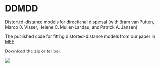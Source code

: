 DDMDD
=====

Distorted-distance models for directional dispersal
(with Bram van Putten, Marco D. Visser, Helene C. Muller-Landau,
  and Patrick A. Jansen)

The published code for fitting distorted-distance models from 
our paper in [MEE](http://onlinelibrary.wiley.com/doi/10.1111/j.2041-210X.2012.00208.x/abstract).


Download the [zip](https://github.com/MarcoDVisser/DDMDD/zipball/master) 
or [tar ball](https://github.com/MarcoDVisser/DDMDD/tarball/master).



![](https://raw.github.com/MarcoDVisser/DDMDD/master/images/DDMDD.png)
